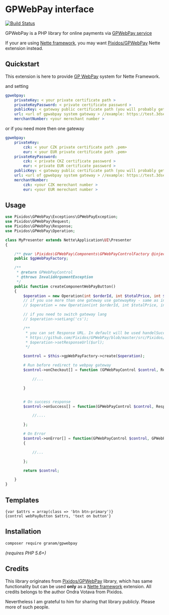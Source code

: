 # GPWebPay interface
[![Build Status](https://travis-ci.org/jaroslavtyc/granam-gpwebpay.svg?branch=master)](https://travis-ci.org/jaroslavtyc/granam-gpwebpay)

GPWebPay is a PHP library for online payments via [GPWebPay service](http://www.gpwebpay.cz/en)

If your are using [Nette framework](https://nette.org/en/), you may want
[Pixidos/GPWebPay](https://github.com/Pixidos/GPWebPay) Nette extension instead.

## Quickstart

This extension is here to provide [GP WebPay](http://www.gpwebpay.cz) system for Nette Framework.

and setting

```yml
gpwebpay:
    privateKey: < your private certificate path >
    privateKeyPassword: < private certificate password >
    publicKey: < gateway public certificate path (you will probably get this by email) > //gpe.signing_prod.pem
    url: <url of gpwabpay system gateway > //example: https://test.3dsecure.gpwebpay.com/unicredit/order.do
    merchantNumber: <your merechant number >
```

or if you need more then one gateway
```yml
gpwebpay:
	privateKey:
		czk: < your CZK private certificate path .pem>
		eur: < your EUR private certificate path .pem>
	privateKeyPassword:
		czk: < private CKZ certificate password >
		eur: < private EUR certificate password >
	publicKey: < gateway public certificate path (you will probably get this by email) > //gpe.signing_prod.pem
	url: <url of gpwebpay system gateway > //example: https://test.3dsecure.gpwebpay.com/unicredit/order.do
	merchantNumber:
		czk: <your CZK merechant number >
		eur: <your EUR merechant number >
```

## Usage


```php
use Pixidos\GPWebPay\Exceptions\GPWebPayException;
use Pixidos\GPWebPay\Request;
use Pixidos\GPWebPay\Response;
use Pixidos\GPWebPay\Operation;

class MyPresenter extends Nette\Application\UI\Presenter
{

	/** @var \Pixidos\GPWebPay\Components\GPWebPayControlFactory @inject */
	public $gpWebPayFactory;

	/**
     * @return GPWebPayControl
     * @throws InvalidArgumentException
     */
    public function createComponentWebPayButton()
    {
        $operation = new Operation(int $orderId, int $totalPrice, int $curencyCode);
        // if you use more than one gateway use gatewayKey - same as in config
        // $operation = new Operation(int $orderId, int $totalPrice, int $curencyCode, string $gatewayKey);

        // if you need to switch gateway lang
        // $operation->setLang('cs');

        /**
         * you can set Response URL. In default will be used handelSuccess() in component
         * https://github.com/Pixidos/GPWebPay/blob/master/src/Pixidos/GPWebPay/Components/GPWebPayControl.php#L93
         * $operation->setResponseUrl($url);
         */

        $control = $this->gpWebPayFactory->create($operation);

        # Run before redirect to webpay gateway
        $control->onCheckout[] = function (GPWebPayControl $control, Request $request){

            //...

        }


        # On success response
        $control->onSuccess[] = function(GPWebPayControl $control, Response $response) {

            //....

        };

        # On Error
        $control->onError[] = function(GPWebPayControl $control, GPWebPayException $exception)
        {

            //...

        };

        return $control;

    }
}
```

## Templates

```smarty
{var $attrs = array(class => 'btn btn-primary')}
{control webPayButton $attrs, 'text on button'}
```

Installation
------------

```sh
composer require granam/gpwebpay
```
*(requires PHP 5.6+)*

## Credits
This library originates from [Pixidos/GPWebPay](https://github.com/Pixidos/GPWebPay) library, which has same
functionality but can be used **only** as a [Nette framework](https://nette.org/en/) extension.
All credits belongs to the author Ondra Votava from Pixidos.

Nevertheless I am grateful to him for sharing that library publicly. Please more of such people.
